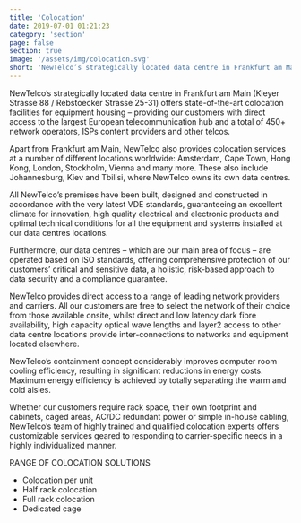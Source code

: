 ```yaml
---
title: 'Colocation'
date: 2019-07-01 01:21:23
category: 'section'
page: false
section: true
image: '/assets/img/colocation.svg'
short: 'NewTelco’s strategically located data centre in Frankfurt am Main (Kleyer Strasse 88 / Rebstoecker Strasse 25-31) offers state-of-the-art colocation facilities for equipment housing – providing our customers with direct access to the largest European telecommunication hub and a total of 450+ network operators, ISPs content providers and other telcos.'
---
```


NewTelco’s strategically located data centre in Frankfurt am Main (Kleyer Strasse 88 / Rebstoecker Strasse 25-31) offers state-of-the-art colocation facilities for equipment housing – providing our customers with direct access to the largest European telecommunication hub and a total of 450+ network operators, ISPs content providers and other telcos.

Apart from Frankfurt am Main, NewTelco also provides colocation services at a number of different locations worldwide: Amsterdam, Cape Town, Hong Kong, London, Stockholm, Vienna and many more. These also include Johannesburg, Kiev and Tbilisi, where NewTelco owns its own data centres.

All NewTelco’s premises have been built, designed and constructed in accordance with the very latest VDE standards, guaranteeing an excellent climate for innovation, high quality electrical and electronic products and optimal technical conditions for all the equipment and systems installed at our data centres locations.

Furthermore, our data centres – which are our main area of focus – are operated based on ISO standards, offering comprehensive protection of our customers’ critical and sensitive data, a holistic, risk-based approach to data security and a compliance guarantee.

NewTelco provides direct access to a range of leading network providers and carriers. All our customers are free to select the network of their choice from those available onsite, whilst direct and low latency dark fibre availability, high capacity optical wave lengths and layer2 access to other data centre locations provide inter-connections to networks and equipment located elsewhere.

NewTelco’s containment concept considerably improves computer room cooling efficiency, resulting in significant reductions in energy costs. Maximum energy efficiency is achieved by totally separating the warm and cold aisles.

Whether our customers require rack space, their own footprint and cabinets, caged areas, AC/DC redundant power or simple in-house cabling, NewTelco’s team of highly trained and qualified colocation experts offers customizable services geared to responding to carrier-specific needs in a highly individualized manner.

RANGE OF COLOCATION SOLUTIONS

<ul>
	<li>Colocation per unit</li>
	<li>Half rack colocation</li>
	<li>Full rack colocation</li>
	<li>Dedicated cage</li>
</ul>
